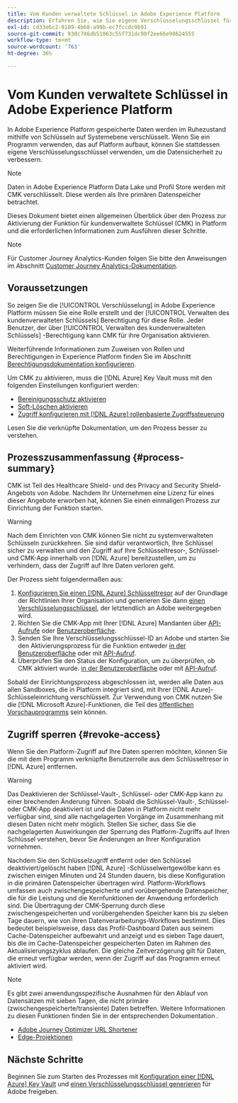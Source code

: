 ```yaml
---
title: Vom Kunden verwaltete Schlüssel in Adobe Experience Platform
description: Erfahren Sie, wie Sie eigene Verschlüsselungsschlüssel für in Adobe Experience Platform gespeicherte Daten einrichten.
exl-id: cd33e6c2-8189-4b68-a99b-ec7fccdc9b91
source-git-commit: 930c786db51063c55f731dc90f2ee66e98624555
workflow-type: tm+mt
source-wordcount: '763'
ht-degree: 36%

---
```


# Vom Kunden verwaltete Schlüssel in Adobe Experience Platform

In Adobe Experience Platform gespeicherte Daten werden im Ruhezustand mithilfe von Schlüsseln auf Systemebene verschlüsselt. Wenn Sie ein Programm verwenden, das auf Platform aufbaut, können Sie stattdessen eigene Verschlüsselungsschlüssel verwenden, um die Datensicherheit zu verbessern.

>[!NOTE]
>
>Daten in Adobe Experience Platform Data Lake und Profil Store werden mit CMK verschlüsselt. Diese werden als Ihre primären Datenspeicher betrachtet.

Dieses Dokument bietet einen allgemeinen Überblick über den Prozess zur Aktivierung der Funktion für kundenverwaltete Schlüssel (CMK) in Platform und die erforderlichen Informationen zum Ausführen dieser Schritte.

>[!NOTE]
>
>Für Customer Journey Analytics-Kunden folgen Sie bitte den Anweisungen im Abschnitt [Customer Journey Analytics-Dokumentation](https://experienceleague.adobe.com/docs/analytics-platform/using/cja-privacy/cmk.html?lang=en).

## Voraussetzungen

So zeigen Sie die [!UICONTROL Verschlüsselung] in Adobe Experience Platform müssen Sie eine Rolle erstellt und der [!UICONTROL Verwalten des kundenverwalteten Schlüssels] Berechtigung für diese Rolle. Jeder Benutzer, der über [!UICONTROL Verwalten des kundenverwalteten Schlüssels] -Berechtigung kann CMK für ihre Organisation aktivieren.

Weiterführende Informationen zum Zuweisen von Rollen und Berechtigungen in Experience Platform finden Sie im Abschnitt [Berechtigungsdokumentation konfigurieren](https://experienceleague.adobe.com/docs/platform-learn/getting-started-for-data-architects-and-data-engineers/configure-permissions.html?lang=de).

Um CMK zu aktivieren, muss die [!DNL Azure] Key Vault muss mit den folgenden Einstellungen konfiguriert werden:

* [Bereinigungsschutz aktivieren](https://learn.microsoft.com/en-us/azure/key-vault/general/soft-delete-overview#purge-protection)
* [Soft-Löschen aktivieren](https://learn.microsoft.com/en-us/azure/key-vault/general/soft-delete-overview)
* [Zugriff konfigurieren mit [!DNL Azure] rollenbasierte Zugriffssteuerung](https://learn.microsoft.com/en-us/azure/role-based-access-control/)

Lesen Sie die verknüpfte Dokumentation, um den Prozess besser zu verstehen.

## Prozesszusammenfassung {#process-summary}

CMK ist Teil des Healthcare Shield- und des Privacy and Security Shield-Angebots von Adobe. Nachdem Ihr Unternehmen eine Lizenz für eines dieser Angebote erworben hat, können Sie einen einmaligen Prozess zur Einrichtung der Funktion starten.

>[!WARNING]
>
>Nach dem Einrichten von CMK können Sie nicht zu systemverwalteten Schlüsseln zurückkehren. Sie sind dafür verantwortlich, Ihre Schlüssel sicher zu verwalten und den Zugriff auf Ihre Schlüsseltresor-, Schlüssel- und CMK-App innerhalb von [!DNL Azure] bereitzustellen, um zu verhindern, dass der Zugriff auf Ihre Daten verloren geht.

Der Prozess sieht folgendermaßen aus:

1. [Konfigurieren Sie einen  [!DNL Azure] Schlüsseltresor](./azure-key-vault-config.md) auf der Grundlage der Richtlinien Ihrer Organisation und generieren Sie dann [einen Verschlüsselungsschlüssel](./azure-key-vault-config.md#generate-a-key), der letztendlich an Adobe weitergegeben wird.
1. Richten Sie die CMK-App mit Ihrer [!DNL Azure] Mandanten über [API-Aufrufe](./api-set-up.md#register-app) oder [Benutzeroberfläche](./ui-set-up.md#register-app).
1. Senden Sie Ihre Verschlüsselungsschlüssel-ID an Adobe und starten Sie den Aktivierungsprozess für die Funktion entweder [in der Benutzeroberfläche](./ui-set-up.md#send-to-adobe) oder mit [API-Aufruf](./api-set-up.md#send-to-adobe).
1. Überprüfen Sie den Status der Konfiguration, um zu überprüfen, ob CMK aktiviert wurde. [in der Benutzeroberfläche](./ui-set-up.md#check-status) oder mit [API-Aufruf](./api-set-up.md#check-status).

Sobald der Einrichtungsprozess abgeschlossen ist, werden alle Daten aus allen Sandboxes, die in Platform integriert sind, mit Ihrer [!DNL Azure]-Schlüsseleinrichtung verschlüsselt. Zur Verwendung von CMK nutzen Sie die [!DNL Microsoft Azure]-Funktionen, die Teil des [öffentlichen Vorschauprogramms](https://azure.microsoft.com/de-de/support/legal/preview-supplemental-terms/) sein können.

## Zugriff sperren {#revoke-access}

Wenn Sie den Platform-Zugriff auf Ihre Daten sperren möchten, können Sie die mit dem Programm verknüpfte Benutzerrolle aus dem Schlüsseltresor in [!DNL Azure] entfernen.

>[!WARNING]
>
>Das Deaktivieren der Schlüssel-Vault-, Schlüssel- oder CMK-App kann zu einer brechenden Änderung führen. Sobald die Schlüssel-Vault-, Schlüssel- oder CMK-App deaktiviert ist und die Daten in Platform nicht mehr verfügbar sind, sind alle nachgelagerten Vorgänge im Zusammenhang mit diesen Daten nicht mehr möglich. Stellen Sie sicher, dass Sie die nachgelagerten Auswirkungen der Sperrung des Platform-Zugriffs auf Ihren Schlüssel verstehen, bevor Sie Änderungen an Ihrer Konfiguration vornehmen.

Nachdem Sie den Schlüsselzugriff entfernt oder den Schlüssel deaktiviert/gelöscht haben [!DNL Azure] -Schlüsselwertgewölbe kann es zwischen einigen Minuten und 24 Stunden dauern, bis diese Konfiguration in die primären Datenspeicher übertragen wird. Platform-Workflows umfassen auch zwischengespeicherte und vorübergehende Datenspeicher, die für die Leistung und die Kernfunktionen der Anwendung erforderlich sind. Die Übertragung der CMK-Sperrung durch diese zwischengespeicherten und vorübergehenden Speicher kann bis zu sieben Tage dauern, wie von ihren Datenverarbeitungs-Workflows bestimmt. Dies bedeutet beispielsweise, dass das Profil-Dashboard Daten aus seinem Cache-Datenspeicher aufbewahrt und anzeigt und es sieben Tage dauert, bis die im Cache-Datenspeicher gespeicherten Daten im Rahmen des Aktualisierungszyklus ablaufen. Die gleiche Zeitverzögerung gilt für Daten, die erneut verfügbar werden, wenn der Zugriff auf das Programm erneut aktiviert wird.

>[!NOTE]
>
>Es gibt zwei anwendungsspezifische Ausnahmen für den Ablauf von Datensätzen mit sieben Tagen, die nicht primäre (zwischengespeicherte/transiente) Daten betreffen. Weitere Informationen zu diesen Funktionen finden Sie in der entsprechenden Dokumentation .<ul><li>[Adobe Journey Optimizer URL Shortener](https://experienceleague.adobe.com/docs/journey-optimizer/using/sms/sms-configuration.html?lang=de#message-preset-sms)</li><li>[Edge-Projektionen](https://experienceleague.adobe.com/docs/experience-platform/profile/home.html#edge-projections)</li></ul>

## Nächste Schritte

Beginnen Sie zum Starten des Prozesses mit [Konfiguration einer [!DNL Azure] Key Vault](./azure-key-vault-config.md) und [einen Verschlüsselungsschlüssel generieren](./azure-key-vault-config.md#generate-a-key) für Adobe freigeben.
